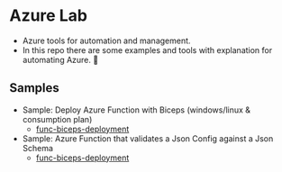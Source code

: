 # Azure Lab
- Azure tools for automation and management.
- In this repo there are some examples and tools with explanation for automating Azure. 🚀

## Samples
- Sample: Deploy Azure Function with Biceps (windows/linux & consumption plan)
  - [func-biceps-deployment](./Samples/func-biceps-deployment/README.md)
- Sample: Azure Function that validates a Json Config against a Json Schema
  - [func-biceps-deployment](./Samples/func-configuration-validation/README.md)